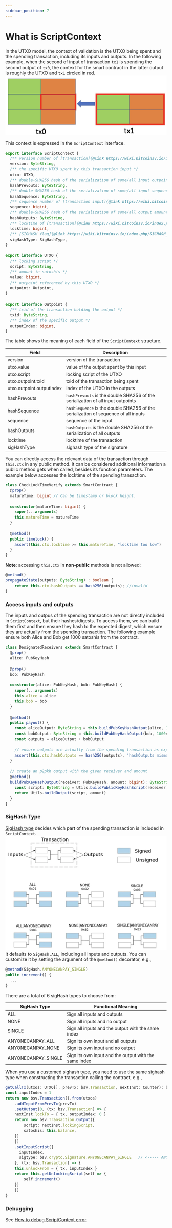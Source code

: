 ```yaml
---
sidebar_position: 7
---
```


# What is ScriptContext

In the UTXO model, the context of validation is the UTXO being spent and the spending transaction, including its inputs and outputs. In the following example, when the second of input of transaction `tx1` is spending the second output of `tx0`, the context for the smart contract in the latter output is roughly the UTXO and `tx1` circled in red.
![](../../static/img/scriptContext.jpg)

This context is expressed in the `ScriptContext` interface.
```ts
export interface ScriptContext {
  /** version number of [transaction]{@link https://wiki.bitcoinsv.io/index.php/Bitcoin_Transactions#General_format_of_a_Bitcoin_transaction} */
  version: ByteString,
  /** the specific UTXO spent by this transaction input */
  utxo: UTXO,
  /** double-SHA256 hash of the serialization of some/all input outpoints, see [hashPrevouts]{@link https://github.com/bitcoin-sv/bitcoin-sv/blob/master/doc/abc/replay-protected-sighash.md#hashprevouts} */
  hashPrevouts: ByteString,
  /** double-SHA256 hash of the serialization of some/all input sequence values, see [hashSequence]{@link https://github.com/bitcoin-sv/bitcoin-sv/blob/master/doc/abc/replay-protected-sighash.md#hashsequence} */
  hashSequence: ByteString,
  /** sequence number of [transaction input]{@link https://wiki.bitcoinsv.io/index.php/Bitcoin_Transactions#Format_of_a_Transaction_Input} */
  sequence: bigint,
  /** double-SHA256 hash of the serialization of some/all output amount with its locking script, see [hashOutputs]{@link https://github.com/bitcoin-sv/bitcoin-sv/blob/master/doc/abc/replay-protected-sighash.md#hashoutputs} */
  hashOutputs: ByteString,
  /** locktime of [transaction]{@link https://wiki.bitcoinsv.io/index.php/Bitcoin_Transactions#General_format_of_a_Bitcoin_transaction} */
  locktime: bigint,
  /** [SIGHASH flag]{@link https://wiki.bitcoinsv.io/index.php/SIGHASH_flags} used by this input */
  sigHashType: SigHashType,
}

export interface UTXO {
  /** locking script */
  script: ByteString,
  /** amount in satoshis */
  value: bigint,
  /** outpoint referenced by this UTXO */
  outpoint: Outpoint,
}

export interface Outpoint {
  /** txid of the transaction holding the output */
  txid: ByteString,
  /** index of the specific output */
  outputIndex: bigint,
}
```

The table shows the meaning of each field of the `ScriptContext` structure.

| Field  | Description  |
| ------------- | ------------- |
| version | version of the transaction  |
| utxo.value | value of the output spent by this input  |
| utxo.script | locking script of the UTXO |
| utxo.outpoint.txid | txid of the transaction being spent |
| utxo.outpoint.outputIndex | index of the UTXO in the outputs |
| hashPrevouts | `hashPrevouts` is the double SHA256 of the serialization of all input outpoints |
| hashSequence | `hashSequence` is the double SHA256 of the serialization of sequence of all inputs |
| sequence | sequence of the input  |
| hashOutputs | `hashOutputs` is the double SHA256 of the serialization of all outputs |
| locktime | locktime of the transaction |
| sigHashType| sighash type of the signature |



You can directly access the relevant data of the transaction through `this.ctx` in any public method.
It can be considered additional information a public method gets when called, besides its function parameters.
The example below accesses the locktime of the spending transaction.

```ts
class CheckLockTimeVerify extends SmartContract {
  @prop()
  matureTime: bigint // Can be timestamp or block height.

  constructor(matureTime: bigint) {
    super(...arguments)
    this.matureTime = matureTime
  }

  @method()
  public timelock() {
    assert(this.ctx.locktime >= this.matureTime, "locktime too low")
  }
}

```


**Note**: accessing `this.ctx` in **non-public** methods is not allowed:

```ts
@method()
propagateState(outputs: ByteString) : boolean {
    return this.ctx.hashOutputs == hash256(outputs); //invalid
}
```

### Access inputs and outputs

The inputs and outpus of the spending transaction are not directly included in `ScriptContext`, but their hashes/digests. To access them, we can build them first and then ensure they hash to the expected digest, which ensure they are actually from the spending transaction.
The following example ensure both Alice and Bob get 1000 satoshis from the contract.

```ts
class DesignatedReceivers extends SmartContract {
  @prop()
  alice: PubKeyHash

  @prop()
  bob: PubKeyHash

  constructor(alice: PubKeyHash, bob: PubKeyHash) {
    super(...arguments)
    this.alice = alice
    this.bob = bob
  }

  @method()
  public payout() {
    const aliceOutput: ByteString = this.buildPubKeyHashOutput(alice, 1000n)
    const bobOutput: ByteString = this.buildPubKeyHashOutput(bob, 1000n)
    const outputs = aliceOutput + bobOutput

    // ensure outputs are actually from the spending transaction as expected
    assert(this.ctx.hashOutputs == hash256(outputs), 'hashOutputs mismatch')
  }

  // create an p2pkh output with the given receiver and amount
  @method()
  buildPubKeyHashOutput(receiver: PubKeyHash, amount: bigint): ByteString {
    const script: ByteString = Utils.buildPublicKeyHashScript(receiver)
    return Utils.buildOutput(script, amount)
  }
}
```

### SigHash Type 

[SigHash type](https://wiki.bitcoinsv.io/index.php/SIGHASH_flags) decides which part of the spending transaction is included in `ScriptContext`.
![](../../static/img/sighashtypes.png)
It defaults to `SigHash.ALL`, including all inputs and outputs. You can customize it by setting the argument of the `@method()` decorator, e.g.,

```ts
@method(SigHash.ANYONECANPAY_SINGLE)
public increment() {
  ...
}
```

There are a total of 6 sigHash types to choose from:

| SigHash Type | Functional Meaning |
| ------------- | ------------- | 
| ALL | Sign all inputs and outputs |
| NONE | Sign all inputs and no output |
| SINGLE | Sign all inputs and the output with the same index |
| ANYONECANPAY_ALL | Sign its own input and all outputs |
| ANYONECANPAY_NONE | Sign its own input and no output |
| ANYONECANPAY_SINGLE | Sign its own input and the output with the same index |


When you use a customed sighash type, you need to use the same sighash type when constructing the transaction calling the contract, e.g.,



```ts
getCallTx(utxos: UTXO[], prevTx: bsv.Transaction, nextInst: Counter): bsv.Transaction {
const inputIndex = 1
return new bsv.Transaction().from(utxos)
    .addInputFromPrevTx(prevTx)
    .setOutput(0, (tx: bsv.Transaction) => {
    nextInst.lockTo = { tx, outputIndex: 0 }
    return new bsv.Transaction.Output({
        script: nextInst.lockingScript,
        satoshis: this.balance,
    })
    })
    .setInputScript({
      inputIndex,
      sigtype: bsv.crypto.Signature.ANYONECANPAY_SINGLE   // <----- ANYONECANPAY_SINGLE has to be passed in
    }, (tx: bsv.Transaction) => {
    this.unlockFrom = { tx, inputIndex }
    return this.getUnlockingScript(self => {
        self.increment()
    })
    })
}
```


### Debugging

See [How to debug ScriptContext error](../tutorials/how-to-debug-scriptcontext-error.md)
